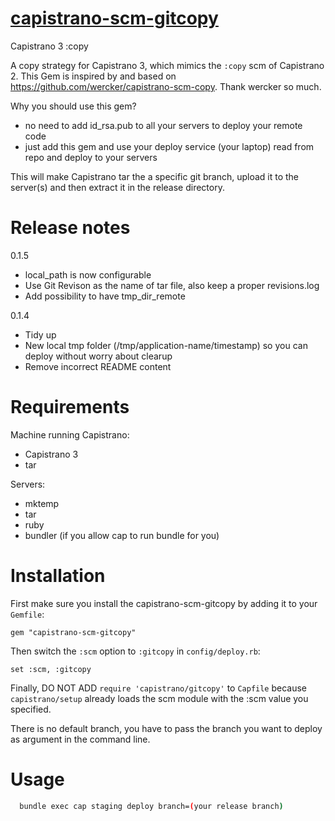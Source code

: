 [  capistrano-scm-gitcopy ](https://github.com/xuwupeng2000/capsitrano-scm-gitcopy)
===================

Capistrano 3 :copy

A copy strategy for Capistrano 3, which mimics the `:copy` scm of Capistrano 2.
This Gem is inspired by and based on https://github.com/wercker/capistrano-scm-copy.
Thank wercker so much.

Why you should use this gem?
- no need to add id_rsa.pub to all your servers to deploy your remote code
- just add this gem and use your deploy service (your laptop) read from repo and deploy to your servers

This will make Capistrano tar the a specific git branch, upload it to the server(s) and then extract it in the release directory.

Release notes
============
0.1.5
- local_path is now configurable
- Use Git Revison as the name of tar file, also keep a proper revisions.log
- Add possibility to have tmp_dir_remote

0.1.4
- Tidy up
- New local tmp folder (/tmp/application-name/timestamp) so you can deploy without worry about clearup
- Remove incorrect README content

Requirements
============

Machine running Capistrano:

- Capistrano 3
- tar

Servers:

- mktemp
- tar
- ruby
- bundler (if you allow cap to run bundle for you)

Installation
============

First make sure you install the capistrano-scm-gitcopy by adding it to your `Gemfile`:

    gem "capistrano-scm-gitcopy"

Then switch the `:scm` option to `:gitcopy` in `config/deploy.rb`:

    set :scm, :gitcopy

Finally, DO NOT ADD `require 'capistrano/gitcopy'` to `Capfile` because `capistrano/setup` already loads the scm module with the :scm value you specified.

There is no default branch, you have to pass the branch you want to deploy as argument in the command line.


Usage
============

```bash
  bundle exec cap staging deploy branch=(your release branch)
  ```
